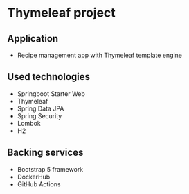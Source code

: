 # Thymeleaf project

## Application

- Recipe management app with Thymeleaf template engine

## Used technologies

- Springboot Starter Web
- Thymeleaf
- Spring Data JPA
- Spring Security
- Lombok
- H2

## Backing services

- Bootstrap 5 framework
- DockerHub
- GitHub Actions